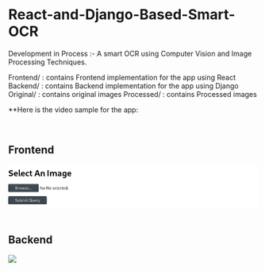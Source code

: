 # React-and-Django-Based-Smart-OCR
Development in Process :- A smart OCR using Computer Vision and Image Processing Techniques.  


Frontend/  : contains Frontend implementation for the app using React
Backend/   : contains Backend implementation for the app using Django
Original/  : contains original images
Processed/ : contains Processed images



**Here is the video sample for the app:

<br>
<h2>Frontend</h2>
<img  src="https://github.com/cyberdhiman/React-and-Django-Based-Smart-OCR/blob/master/Screenshot-2019-12-1%20React%20App(1).png"/>
</br>

<br>
<h2>Backend</h2>
<img height="500" src="https://github.com/cyberdhiman/React-and-Django-Based-Smart-OCR/blob/master/Screenshot-2019-12-1%20Post%20%E2%80%93%20Django%20REST%20framework.png"/>

</br>
